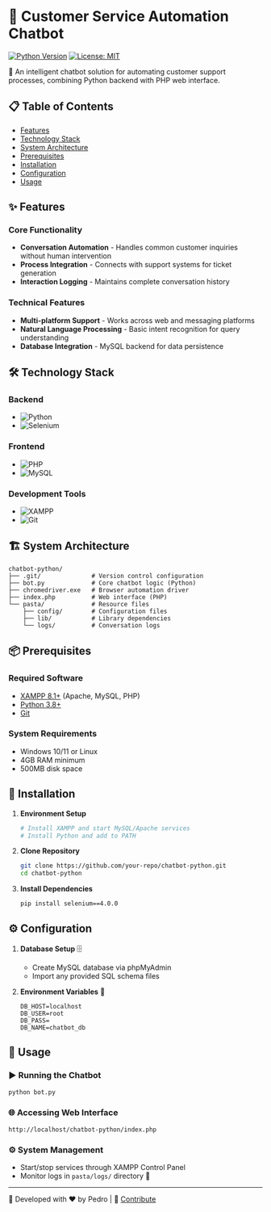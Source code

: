 # 🤖 Customer Service Automation Chatbot

[![Python Version](https://img.shields.io/badge/python-3.8%2B-blue)](https://www.python.org/downloads/)
[![License: MIT](https://img.shields.io/badge/License-MIT-yellow.svg)](https://opensource.org/licenses/MIT)

💬 An intelligent chatbot solution for automating customer support processes, combining Python backend with PHP web interface.

## 📋 Table of Contents
- [Features](#-features)
- [Technology Stack](#-technology-stack)
- [System Architecture](#-system-architecture)
- [Prerequisites](#-prerequisites)
- [Installation](#-installation)
- [Configuration](#-configuration)
- [Usage](#-usage)

## ✨ Features

### Core Functionality
- **Conversation Automation** - Handles common customer inquiries without human intervention
- **Process Integration** - Connects with support systems for ticket generation
- **Interaction Logging** - Maintains complete conversation history

### Technical Features
- **Multi-platform Support** - Works across web and messaging platforms
- **Natural Language Processing** - Basic intent recognition for query understanding
- **Database Integration** - MySQL backend for data persistence

## 🛠 Technology Stack

### Backend
- ![Python](https://img.shields.io/badge/Python-3.8%2B-3776AB?logo=python&logoColor=white)
- ![Selenium](https://img.shields.io/badge/Selenium-4.0+-43B02A?logo=selenium&logoColor=white)

### Frontend
- ![PHP](https://img.shields.io/badge/PHP-8.0%2B-777BB4?logo=php&logoColor=white)
- ![MySQL](https://img.shields.io/badge/MySQL-8.0-4479A1?logo=mysql&logoColor=white)

### Development Tools
- ![XAMPP](https://img.shields.io/badge/XAMPP-8.1%2B-FB7A24?logo=xampp&logoColor=white)
- ![Git](https://img.shields.io/badge/Git-2.35%2B-F05032?logo=git&logoColor=white)

## 🏗 System Architecture
```
chatbot-python/
├── .git/              # Version control configuration
├── bot.py             # Core chatbot logic (Python)
├── chromedriver.exe   # Browser automation driver
├── index.php          # Web interface (PHP)
└── pasta/             # Resource files
    ├── config/        # Configuration files
    ├── lib/           # Library dependencies
    └── logs/          # Conversation logs
```

## 📦 Prerequisites

### Required Software
- [XAMPP 8.1+](https://www.apachefriends.org/download.html) (Apache, MySQL, PHP)
- [Python 3.8+](https://www.python.org/downloads/)
- [Git](https://git-scm.com/downloads)

### System Requirements
- Windows 10/11 or Linux
- 4GB RAM minimum
- 500MB disk space

## 🔧 Installation

1. **Environment Setup**
   ```bash
   # Install XAMPP and start MySQL/Apache services
   # Install Python and add to PATH
   ```

2. **Clone Repository**
   ```bash
   git clone https://github.com/your-repo/chatbot-python.git
   cd chatbot-python
   ```

3. **Install Dependencies**
   ```bash
   pip install selenium==4.0.0
   ```

## ⚙ Configuration

1. **Database Setup** 🗄️
   - Create MySQL database via phpMyAdmin
   - Import any provided SQL schema files

2. **Environment Variables** 🔧
   ```env
   DB_HOST=localhost
   DB_USER=root
   DB_PASS=
   DB_NAME=chatbot_db
   ```

## 🚀 Usage

### ▶️ Running the Chatbot
```bash
python bot.py
```

### 🌐 Accessing Web Interface
```
http://localhost/chatbot-python/index.php
```

### ⚙️ System Management
- Start/stop services through XAMPP Control Panel
- Monitor logs in `pasta/logs/` directory 📝

---

🤖 Developed with ❤️ by Pedro | 📌 [Contribute](CONTRIBUTING.md)
